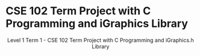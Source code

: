 # CSE 102 Term Project with C Programming and iGraphics Library
<p align="center">Level 1 Term 1 - CSE 102 Term Project with C Programming and iGraphics.h Library</p>
